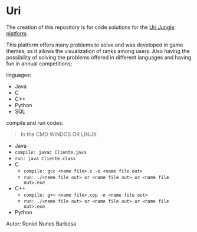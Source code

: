 # Uri

The creation of this repository is for code solutions for the [Uri Jungle platform](https://www.urionlinejudge.com.br/).

This platform offers many problems to solve and was developed in game themes, as it allows the visualization of ranks among users. Also having the possibility of solving the problems offered in different languages and having fun in annual competitions;

linguages:
 - Java
 - C
 - C++
 - Python
 - SQL

compile and run codes:
> In the CMD WINDOS OR LINUX
 - Java
  - `compile: javac Cliente.java`
  - `run: java Cliente.class` 
 - C
   - `compile: gcc <name file>.c -o <name file out>`
   - `run: ./<name file out> or <name file out> or <name file out>.exe `
 - C++
   - `compile: g++ <name file>.cpp -o <name file out>`
   - `run: ./<name file out> or <name file out> or <name file out>.exe `
 - Python


Autor: Roniel Nunes Barbosa
